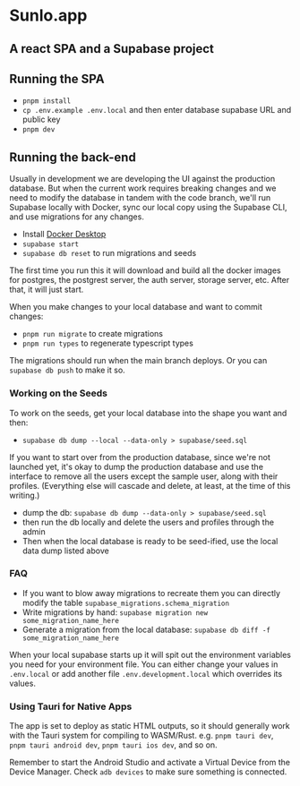 # Sunlo.app

## A react SPA and a Supabase project

## Running the SPA

- `pnpm install`
- `cp .env.example .env.local` and then enter database supabase URL and public key
- `pnpm dev`

## Running the back-end

Usually in development we are developing the UI against the production database.
But when the current work requires breaking changes and we need to modify the database in tandem with the code branch,
we'll run Supabase locally with Docker, sync our local copy using the Supabase CLI, and use migrations for any changes.

- Install [Docker Desktop](https://docs.docker.com/desktop/)
- `supabase start`
- `supabase db reset` to run migrations and seeds

The first time you run this it will download and build all the docker images for postgres, the postgrest server, the auth server, storage server, etc. After that, it will just start.

When you make changes to your local database and want to commit changes:

- `pnpm run migrate` to create migrations
- `pnpm run types` to regenerate typescript types

The migrations should run when the main branch deploys. Or you can `supabase db push` to make it so.

### Working on the Seeds

To work on the seeds, get your local database into the shape you want and then:

- `supabase db dump --local --data-only > supabase/seed.sql`

If you want to start over from the production database, since we're not launched yet, it's okay
to dump the production database and use the interface to remove all the users except the sample
user, along with their profiles. (Everything else will cascade and delete, at least, at the time
of this writing.)

- dump the db: `supabase db dump --data-only > supabase/seed.sql`
- then run the db locally and delete the users and profiles through the admin
- Then when the local database is ready to be seed-ified, use the local data dump listed above

### FAQ

- If you want to blow away migrations to recreate them you can directly modify the table `supabase_migrations.schema_migration`
- Write migrations by hand: `supabase migration new some_migration_name_here`
- Generate a migration from the local database: `supabase db diff -f some_migration_name_here`

When your local supabase starts up it will spit out the environment variables you need for your environment file. You can either change your values in `.env.local` or add another file `.env.development.local` which overrides its values.

### Using Tauri for Native Apps

The app is set to deploy as static HTML outputs, so it should generally work
with the Tauri system for compiling to WASM/Rust. e.g. `pnpm tauri dev`,
`pnpm tauri android dev`, `pnpm tauri ios dev`, and so on.

Remember to start the Android Studio and activate a Virtual Device from the Device Manager. Check `adb devices` to make sure something is connected.
